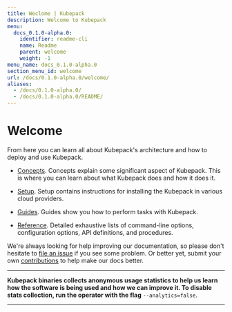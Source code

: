 ```yaml
---
title: Weclome | Kubepack
description: Welcome to Kubepack
menu:
  docs_0.1.0-alpha.0:
    identifier: readme-cli
    name: Readme
    parent: welcome
    weight: -1
menu_name: docs_0.1.0-alpha.0
section_menu_id: welcome
url: /docs/0.1.0-alpha.0/welcome/
aliases:
  - /docs/0.1.0-alpha.0/
  - /docs/0.1.0-alpha.0/README/
---
```


# Welcome

From here you can learn all about Kubepack's architecture and how to deploy and use Kubepack.

- [Concepts](/docs/0.1.0-alpha.0/concepts/). Concepts explain some significant aspect of Kubepack. This is where you can learn about what Kubepack does and how it does it.

- [Setup](/docs/0.1.0-alpha.0/setup/). Setup contains instructions for installing the Kubepack in various cloud providers.

- [Guides](/docs/0.1.0-alpha.0/guides/). Guides show you how to perform tasks with Kubepack.

- [Reference](/docs/0.1.0-alpha.0/reference/). Detailed exhaustive lists of command-line options, configuration options, API definitions, and procedures.

We're always looking for help improving our documentation, so please don't hesitate to [file an issue](https://github.com/kubepack/pack/issues/new) if you see some problem. Or better yet, submit your own [contributions](/docs/0.1.0-alpha.0/CONTRIBUTING) to help make our docs better.

---

**Kubepack binaries collects anonymous usage statistics to help us learn how the software is being used and how we can improve it. To disable stats collection, run the operator with the flag** `--analytics=false`.

---

